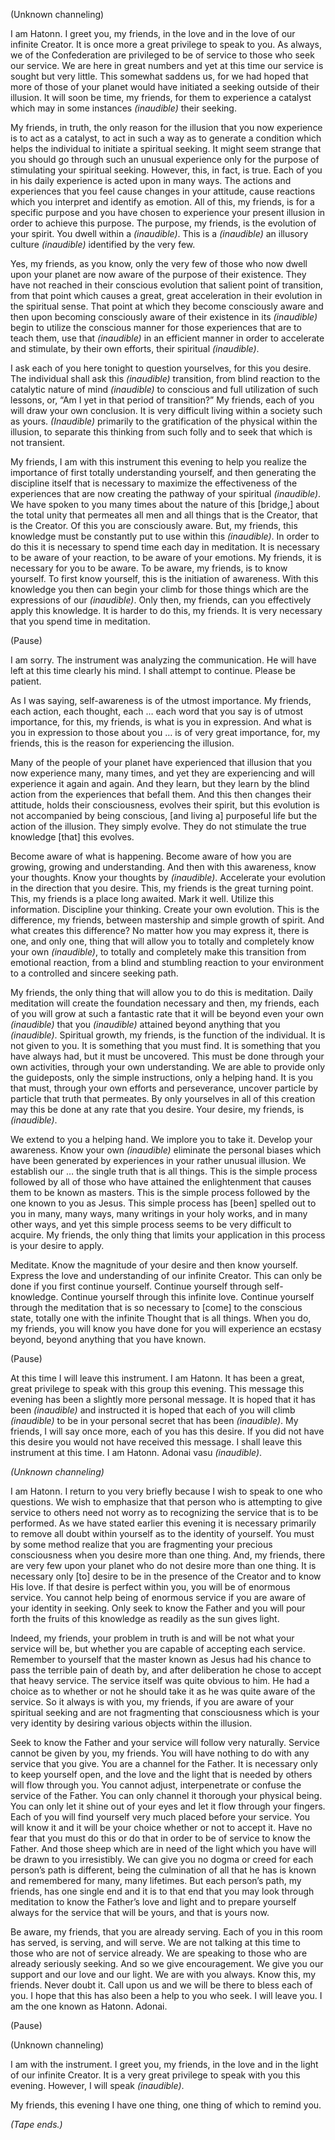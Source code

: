 <p class="channel-type">(Unknown channeling)</p>
<p>I am Hatonn. I greet you, my friends, in the love and in the love of our infinite Creator. It is once more a great privilege to speak to you. As always, we of the Confederation are privileged to be of service to those who seek our service. We are here in great numbers and yet at this time our service is sought but very little. This somewhat saddens us, for we had hoped that more of those of your planet would have initiated a seeking outside of their illusion. It will soon be time, my friends, for them to experience a catalyst which may in some instances <em>(inaudible) </em>their seeking.</p>
<p>My friends, in truth, the only reason for the illusion that you now experience is to act as a catalyst, to act in such a way as to generate a condition which helps the individual to initiate a spiritual seeking. It might seem strange that you should go through such an unusual experience only for the purpose of stimulating your spiritual seeking. However, this, in fact, is true. Each of you in his daily experience is acted upon in many ways. The actions and experiences that you feel cause changes in your attitude, cause reactions which you interpret and identify as emotion. All of this, my friends, is for a specific purpose and you have chosen to experience your present illusion in order to achieve this purpose. The purpose, my friends, is the evolution of your spirit. You dwell within a <em>(inaudible)</em>. This is a <em>(inaudible)</em> an illusory culture <em>(inaudible)</em> identified by the very few.</p>
<p>Yes, my friends, as you know, only the very few of those who now dwell upon your planet are now aware of the purpose of their existence. They have not reached in their conscious evolution that salient point of transition, from that point which causes a great, great acceleration in their evolution in the spiritual sense. That point at which they become consciously aware and then upon becoming consciously aware of their existence in its <em>(inaudible)</em> begin to utilize the conscious manner for those experiences that are to teach them, use that <em>(inaudible)</em> in an efficient manner in order to accelerate and stimulate, by their own efforts, their spiritual <em>(inaudible)</em>.</p>
<p>I ask each of you here tonight to question yourselves, for this you desire. The individual shall ask this <em>(inaudible)</em> transition, from blind reaction to the catalytic nature of mind <em>(inaudible)</em> to conscious and full utilization of such lessons, or, “Am I yet in that period of transition?” My friends, each of you will draw your own conclusion. It is very difficult living within a society such as yours. <em>(Inaudible)</em> primarily to the gratification of the physical within the illusion, to separate this thinking from such folly and to seek that which is not transient.</p>
<p>My friends, I am with this instrument this evening to help you realize the importance of first totally understanding yourself, and then generating the discipline itself that is necessary to maximize the effectiveness of the experiences that are now creating the pathway of your spiritual <em>(inaudible)</em>. We have spoken to you many times about the nature of this [bridge,] about the total unity that permeates all men and all things that is the Creator, that is the Creator. Of this you are consciously aware. But, my friends, this knowledge must be constantly put to use within this <em>(inaudible)</em>. In order to do this it is necessary to spend time each day in meditation. It is necessary to be aware of your reaction, to be aware of your emotions. My friends, it is necessary for you to be aware. To be aware, my friends, is to know yourself. To first know yourself, this is the initiation of awareness. With this knowledge you then can begin your climb for those things which are the expressions of our <em>(inaudible)</em>. Only then, my friends, can you effectively apply this knowledge. It is harder to do this, my friends. It is very necessary that you spend time in meditation.</p>
<p class="comment">(Pause)</p>
<p>I am sorry. The instrument was analyzing the communication. He will have left at this time clearly his mind. I shall attempt to continue. Please be patient.</p>
<p>As I was saying, self-awareness is of the utmost importance. My friends, each action, each thought, each … each word that you say is of utmost importance, for this, my friends, is what is you in expression. And what is you in expression to those about you … is of very great importance, for, my friends, this is the reason for experiencing the illusion.</p>
<p>Many of the people of your planet have experienced that illusion that you now experience many, many times, and yet they are experiencing and will experience it again and again. And they learn, but they learn by the blind action from the experiences that befall them. And this then changes their attitude, holds their consciousness, evolves their spirit, but this evolution is not accompanied by being conscious, [and living a] purposeful life but the action of the illusion. They simply evolve. They do not stimulate the true knowledge [that] this evolves.</p>
<p>Become aware of what is happening. Become aware of how you are growing, growing and understanding. And then with this awareness, know your thoughts. Know your thoughts by <em>(inaudible)</em>. Accelerate your evolution in the direction that you desire. This, my friends is the great turning point. This, my friends is a place long awaited. Mark it well. Utilize this information. Discipline your thinking. Create your own evolution. This is the difference, my friends, between mastership and simple growth of spirit. And what creates this difference? No matter how you may express it, there is one, and only one, thing that will allow you to totally and completely know your own <em>(inaudible)</em>, to totally and completely make this transition from emotional reaction, from a blind and stumbling reaction to your environment to a controlled and sincere seeking path.</p>
<p>My friends, the only thing that will allow you to do this is meditation. Daily meditation will create the foundation necessary and then, my friends, each of you will grow at such a fantastic rate that it will be beyond even your own <em>(inaudible)</em> that you <em>(inaudible)</em> attained beyond anything that you <em>(inaudible)</em>. Spiritual growth, my friends, is the function of the individual. It is not given to you. It is something that you must find. It is something that you have always had, but it must be uncovered. This must be done through your own activities, through your own understanding. We are able to provide only the guideposts, only the simple instructions, only a helping hand. It is you that must, through your own efforts and perseverance, uncover particle by particle that truth that permeates. By only yourselves in all of this creation may this be done at any rate that you desire. Your desire, my friends, is <em>(inaudible)</em>.</p>
<p>We extend to you a helping hand. We implore you to take it. Develop your awareness. Know your own <em>(inaudible)</em> eliminate the personal biases which have been generated by experiences in your rather unusual illusion. We establish our … the single truth that is all things. This is the simple process followed by all of those who have attained the enlightenment that causes them to be known as masters. This is the simple process followed by the one known to you as Jesus. This simple process has [been] spelled out to you in many, many ways, many writings in your holy works, and in many other ways, and yet this simple process seems to be very difficult to acquire. My friends, the only thing that limits your application in this process is your desire to apply.</p>
<p>Meditate. Know the magnitude of your desire and then know yourself. Express the love and understanding of our infinite Creator. This can only be done if you first continue yourself. Continue yourself through self-knowledge. Continue yourself through this infinite love. Continue yourself through the meditation that is so necessary to [come] to the conscious state, totally one with the infinite Thought that is all things. When you do, my friends, you will know you have done for you will experience an ecstasy beyond, beyond anything that you have known.</p>
<p class="comment">(Pause)</p>
<p>At this time I will leave this instrument. I am Hatonn. It has been a great, great privilege to speak with this group this evening. This message this evening has been a slightly more personal message. It is hoped that it has been <em>(inaudible)</em> and instructed it is hoped that each of you will climb <em>(inaudible)</em> to be in your personal secret that has been <em>(inaudible)</em>. My friends, I will say once more, each of you has this desire. If you did not have this desire you would not have received this message. I shall leave this instrument at this time. I am Hatonn. Adonai vasu <em>(inaudible)</em>.</p>
<p><em>(Unknown channeling)</em></p>
<p>I am Hatonn. I return to you very briefly because I wish to speak to one who questions. We wish to emphasize that that person who is attempting to give service to others need not worry as to recognizing the service that is to be performed. As we have stated earlier this evening it is necessary primarily to remove all doubt within yourself as to the identity of yourself. You must by some method realize that you are fragmenting your precious consciousness when you desire more than one thing. And, my friends, there are very few upon your planet who do not desire more than one thing. It is necessary only [to] desire to be in the presence of the Creator and to know His love. If that desire is perfect within you, you will be of enormous service. You cannot help being of enormous service if you are aware of your identity in seeking. Only seek to know the Father and you will pour forth the fruits of this knowledge as readily as the sun gives light.</p>
<p>Indeed, my friends, your problem in truth is and will be not what your service will be, but whether you are capable of accepting each service. Remember to yourself that the master known as Jesus had his chance to pass the terrible pain of death by, and after deliberation he chose to accept that heavy service. The service itself was quite obvious to him. He had a choice as to whether or not he should take it as he was quite aware of the service. So it always is with you, my friends, if you are aware of your spiritual seeking and are not fragmenting that consciousness which is your very identity by desiring various objects within the illusion.</p>
<p>Seek to know the Father and your service will follow very naturally. Service cannot be given by you, my friends. You will have nothing to do with any service that you give. You are a channel for the Father. It is necessary only to keep yourself open, and the love and the light that is needed by others will flow through you. You cannot adjust, interpenetrate or confuse the service of the Father. You can only channel it thorough your physical being. You can only let it shine out of your eyes and let it flow through your fingers. Each of you will find yourself very much placed before your service. You will know it and it will be your choice whether or not to accept it. Have no fear that you must do this or do that in order to be of service to know the Father. And those sheep which are in need of the light which you have will be drawn to you irresistibly. We can give you no dogma or creed for each person’s path is different, being the culmination of all that he has is known and remembered for many, many lifetimes. But each person’s path, my friends, has one single end and it is to that end that you may look through meditation to know the Father’s love and light and to prepare yourself always for the service that will be yours, and that is yours now.</p>
<p>Be aware, my friends, that you are already serving. Each of you in this room has served, is serving, and will serve. We are not talking at this time to those who are not of service already. We are speaking to those who are already seriously seeking. And so we give encouragement. We give you our support and our love and our light. We are with you always. Know this, my friends. Never doubt it. Call upon us and we will be there to bless each of you. I hope that this has also been a help to you who seek. I will leave you. I am the one known as Hatonn. Adonai.</p>
<p class="comment">(Pause)</p>
<p class="channel-type">(Unknown channeling)</p>
<p>I am with the instrument. I greet you, my friends, in the love and in the light of our infinite Creator. It is a very great privilege to speak with you this evening. However, I will speak <em>(inaudible)</em>.</p>
<p>My friends, this evening I have one thing, one thing of which to remind you.</p>
<p><em>(Tape ends.)</em></p>